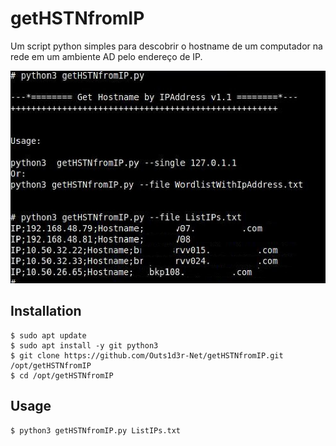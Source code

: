 # getHSTNfromIP
Um script python simples para descobrir o hostname de um computador na rede em um ambiente AD pelo endereço de IP.

[![Banner](getHSTNfromIP-demo.jpg)](href="#")

## Installation   
```
$ sudo apt update
$ sudo apt install -y git python3
$ git clone https://github.com/Outs1d3r-Net/getHSTNfromIP.git /opt/getHSTNfromIP
$ cd /opt/getHSTNfromIP
```

## Usage    
```
$ python3 getHSTNfromIP.py ListIPs.txt
```
